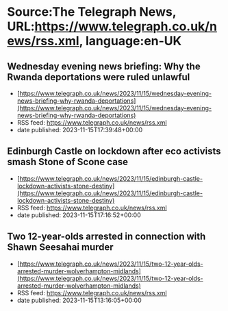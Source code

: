 # Source:The Telegraph News, URL:https://www.telegraph.co.uk/news/rss.xml, language:en-UK

## Wednesday evening news briefing: Why the Rwanda deportations were ruled unlawful
 - [https://www.telegraph.co.uk/news/2023/11/15/wednesday-evening-news-briefing-why-rwanda-deportations](https://www.telegraph.co.uk/news/2023/11/15/wednesday-evening-news-briefing-why-rwanda-deportations)
 - RSS feed: https://www.telegraph.co.uk/news/rss.xml
 - date published: 2023-11-15T17:39:48+00:00



## Edinburgh Castle on lockdown after eco activists smash Stone of Scone case
 - [https://www.telegraph.co.uk/news/2023/11/15/edinburgh-castle-lockdown-activists-stone-destiny](https://www.telegraph.co.uk/news/2023/11/15/edinburgh-castle-lockdown-activists-stone-destiny)
 - RSS feed: https://www.telegraph.co.uk/news/rss.xml
 - date published: 2023-11-15T17:16:52+00:00



## Two 12-year-olds arrested in connection with Shawn Seesahai murder
 - [https://www.telegraph.co.uk/news/2023/11/15/two-12-year-olds-arrested-murder-wolverhampton-midlands](https://www.telegraph.co.uk/news/2023/11/15/two-12-year-olds-arrested-murder-wolverhampton-midlands)
 - RSS feed: https://www.telegraph.co.uk/news/rss.xml
 - date published: 2023-11-15T13:16:05+00:00



